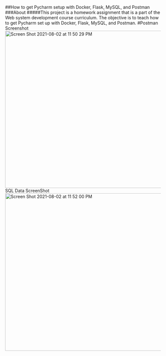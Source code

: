 ##How to get Pycharm setup with Docker, Flask, MySQL, and Postman
###About
#####This project is a homework assignment that is a part of the Web system development course curriculum. The objective is to teach how to get Pycharm set up with Docker, Flask, MySQL, and Postman.
#Postman Screenshot
<img width="508" alt="Screen Shot 2021-08-02 at 11 50 29 PM" src="https://user-images.githubusercontent.com/86025738/127954978-b41a26cc-f9af-4ed8-ac79-bda3c2a7186d.png">
SQL Data ScreenShot
<img width="509" alt="Screen Shot 2021-08-02 at 11 52 00 PM" src="https://user-images.githubusercontent.com/86025738/127955023-a5b761a6-3f45-45d8-8abc-b5e2f139e946.png">

